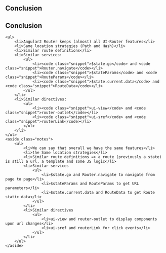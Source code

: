 <section>
    <h1>Conclusion</h1>
</section>


<section>
    <h2>Conclusion</h2>
    
    <ul>
        <li>Angular2 Router keeps (almost) all UI-Router features</li>
        <li>Same location strategies (Path and Hash)</li>
        <li>Similar route definitions</li>
        <li>Similar services:
            <ul>
                <li><code class="snippet">$state.go</code> and <code class="snippet">Router.navigate</code></li>
                <li><code class="snippet">$stateParams</code> and <code class="snippet">RouteParams</code></li>
                <li><code class="snippet">$state.current.data</code> and <code class="snippet">RouteData</code></li>
            </ul>
        </li>
        <li>Similar directives:
            <ul>
                <li><code class="snippet">ui-view</code> and <code class="snippet">router-outlet</code></li>
                <li><code class="snippet">ui-sref</code> and <code class="snippet">routerLink</code></li>
            </ul>
        </li>
    </ul>
    <aside class="notes">
        <ul>
            <li>We can say that overall we have the same features</li>
            <li>the Same location strategies</li>
            <li>Similar route definitions => a route (previously a state) is still a url, a template and some JS logic</li>
            <li>Similar services
                <ul>
                    <li>$state.go and Router.navigate to navigate from page to page</li>
                    <li>$stateParams and RouteParams to get URL parameters</li>
                    <li>$state.current.data and RouteData to get Route static data</li>
                </ul>
            </li>
            <li>Similar directives
                <ul>
                    <li>ui-view and router-outlet to display components upon url changes</li>
                    <li>ui-sref and routerLink for click events</li>
                </ul>
            </li>
        </ul>
    </aside>
</section>